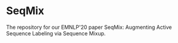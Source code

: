 # SeqMix
The repository for our EMNLP'20 paper SeqMix: Augmenting Active Sequence Labeling via Sequence Mixup.
